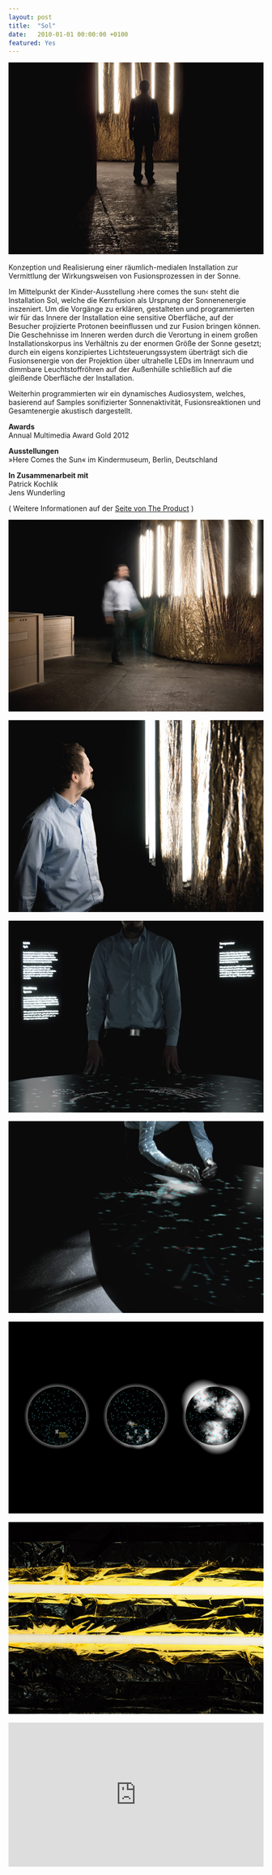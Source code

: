 ```yaml
---
layout: post
title:  "Sol"
date:   2010-01-01 00:00:00 +0100
featured: Yes
---
```


![sol-01](/assets/2010-01-01-sol-01.jpg)

Konzeption und Realisierung einer räumlich-medialen Installation zur Vermittlung der Wirkungsweisen von Fusionsprozessen in der Sonne.

Im Mittelpunkt der Kinder-Ausstellung ›here comes the sun‹ steht die Installation Sol, welche die Kernfusion als Ursprung der Sonnenenergie inszeniert. Um die Vorgänge zu erklären, gestalteten und programmierten wir für das Innere der Installation eine sensitive Oberfläche, auf der Besucher projizierte Protonen beeinflussen und zur Fusion bringen können. Die Geschehnisse im Inneren werden durch die Verortung in einem großen Installationskorpus ins Verhältnis zu der enormen Größe der Sonne gesetzt; durch ein eigens konzipiertes Lichtsteuerungssystem überträgt sich die Fusionsenergie von der Projektion über ultrahelle LEDs im Innenraum und dimmbare Leuchtstoffröhren auf der Außenhülle schließlich auf die gleißende Oberfläche der Installation.

Weiterhin programmierten wir ein dynamisches Audiosystem, welches, basierend auf Samples sonifizierter Sonnenaktivität, Fusionsreaktionen und Gesamtenergie akustisch dargestellt.

**Awards**   
Annual Multimedia Award Gold 2012

**Ausstellungen**   
»Here Comes the Sun« im Kindermuseum, Berlin, Deutschland

**In Zusammenarbeit mit**   
Patrick Kochlik   
Jens Wunderling   

( Weitere Informationen auf der <a href="https://www.the-product.org/sol">Seite von The Product</a> )

![sol-02](/assets/2010-01-01-sol-02.jpg)

![sol-03](/assets/2010-01-01-sol-03.jpg)

![sol-04](/assets/2010-01-01-sol-04.jpg)

![sol-05](/assets/2010-01-01-sol-05.jpg)

![sol-06](/assets/2010-01-01-sol-06.jpg)

![sol-07](/assets/2010-01-01-sol-07.jpg)

<div style="padding:56.25% 0 0 0;position:relative;"><iframe src="https://player.vimeo.com/video/17334130?h=af435ca477&title=0&byline=0&portrait=0" style="position:absolute;top:0;left:0;width:100%;height:100%;" frameborder="0" allow="autoplay; fullscreen; picture-in-picture" allowfullscreen></iframe></div><script src="https://player.vimeo.com/api/player.js"></script>
